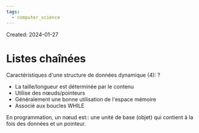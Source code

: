 ```yaml
---
tags:
  - computer_science
---
```

Created: 2024-01-27

# Listes chaînées

Caractéristiques d'une structure de données dynamique (4):
?
- La taille/longueur est déterminée par le contenu
- Utilise des nœuds/pointeurs
- Généralement une bonne utilisation de l'espace mémoire
- Associé aux boucles WHILE
<!--SR:!2024-02-24,7,190-->

En programmation, un nœud est:: une unité de base (objet) qui contient à la fois des données et un pointeur.
<!--SR:!2024-03-01,22,250-->